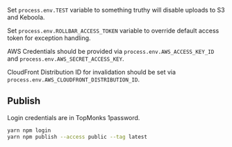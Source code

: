 Set `process.env.TEST` variable to something truthy will disable uploads to S3 and Keboola.

Set `process.env.ROLLBAR_ACCESS_TOKEN` variable to override default access token for exception handling.

AWS Credentials should be provided via `process.env.AWS_ACCESS_KEY_ID` and `process.env.AWS_SECRET_ACCESS_KEY`.

CloudFront Distribution ID for invalidation should be set via `process.env.AWS_CLOUDFRONT_DISTRIBUTION_ID`.

## Publish

Login credentials are in TopMonks 1password.

```bash
yarn npm login
yarn npm publish --access public --tag latest
```

